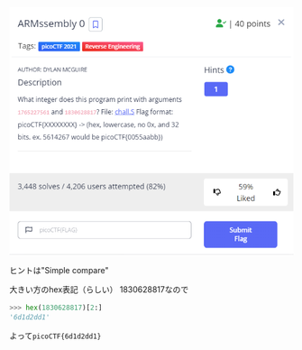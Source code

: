 ![img.png](images/img.png)

ヒントは"Simple compare"

大きい方のhex表記（らしい）
1830628817なので

```python
>>> hex(1830628817)[2:]
'6d1d2dd1'
```

よって`picoCTF{6d1d2dd1}`